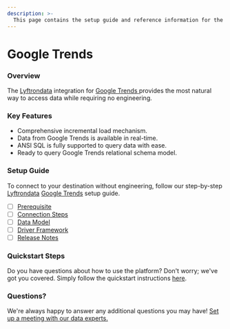 ```yaml
---
description: >-
  This page contains the setup guide and reference information for the Google Trends source connector.
---
```


# Google Trends

### Overview

The [Lyftrondata](https://www.lyftrondata.com/) integration for [Google Trends](https://www.lyftrondata.com/integration/google-trends/)[ ](https://www.lyftrondata.com/integration/google-trends/)provides the most natural way to access data while requiring no engineering.

### Key Features

* Comprehensive incremental load mechanism.
* Data from Google Trends is available in real-time.&#x20;
* ANSI SQL is fully supported to query data with ease.
* Ready to query Google Trends relational schema model.

### Setup Guide

To connect to your destination without engineering, follow our step-by-step [Lyftrondata](https://www.lyftrondata.com/)  [Google Trends](https://www.lyftrondata.com/integration/google-trends/) setup guide.

* [ ] [Prerequisite](../../marketing-analytics/google-trends/prerequisite.md)
* [ ] [Connection Steps](../../marketing-analytics/google-trends/connection-steps.md)
* [ ] [Data Model](../../marketing-analytics/google-trends/data-model/)
* [ ] [Driver Framework](../../marketing-analytics/google-trends/driver-framework/)
* [ ] [Release Notes](../../marketing-analytics/google-trends/release-notes.md)

### Quickstart Steps

Do you have questions about how to use the platform? Don't worry; we've got you covered. Simply follow the quickstart instructions [here](../../../quickstart-steps.md).

### Questions? <a href="#questions" id="questions"></a>

We're always happy to answer any additional questions you may have! [Set up a meeting with our data experts.](https://www.lyftrondata.com/book-a-meeting/)

